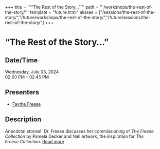 +++
title = '''“The Rest of the Story…”'''
path = '''/workshops/the-rest-of-the-story/'''
template = "future.html"
aliases = ["/sessions/the-rest-of-the-story/","/future/workshops/the-rest-of-the-story/","/future/sessions/the-rest-of-the-story/"]
+++

<h1>“The Rest of the Story…”</h1>

<h2>Date/Time</h2>
<p>Wednesday, July 03, 2024<br>
02:00 PM – 02:45 PM</p>
<h2>Presenters</h2>
<ul>
<li><a href="/performers/faythe-freese/">Faythe Freese</a></li>
</ul>
<h2>Description</h2>

<div class="ag87-crtemvc-hsbk"><div class="css-vsf5of"><p class="carina-rte-public-DraftStyleDefault-block">Anecdotal stories!&nbsp; Dr. Freese discusses her commissioning of <span style="font-style: italic;">The Freese Collection</span> by Pamela Decker and Nall artwork, the inspiration for <span style="font-style: italic;">The Freese Collection</span>. <a href="https://www.sfago2024.org/future/sessions/the-rest-of-the-story/" target="_blank">Read more</a></p></div></div>


